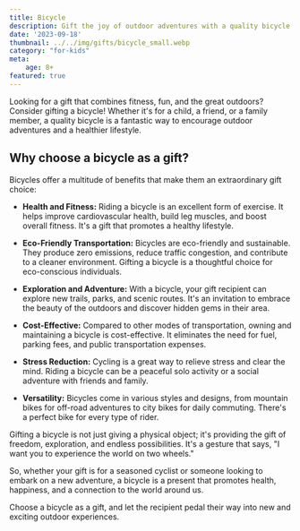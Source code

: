 ```yaml
---
title: Bicycle
description: Gift the joy of outdoor adventures with a quality bicycle.
date: '2023-09-18'
thumbnail: ../../img/gifts/bicycle_small.webp
category: "for-kids"
meta:
    age: 8+
featured: true
---
```

Looking for a gift that combines fitness, fun, and the great outdoors? Consider gifting a bicycle! Whether it's for a child, a friend, or a family member, a quality bicycle is a fantastic way to encourage outdoor adventures and a healthier lifestyle.

## Why choose a bicycle as a gift?

Bicycles offer a multitude of benefits that make them an extraordinary gift choice:

- **Health and Fitness:** Riding a bicycle is an excellent form of exercise. It helps improve cardiovascular health, build leg muscles, and boost overall fitness. It's a gift that promotes a healthy lifestyle.

- **Eco-Friendly Transportation:** Bicycles are eco-friendly and sustainable. They produce zero emissions, reduce traffic congestion, and contribute to a cleaner environment. Gifting a bicycle is a thoughtful choice for eco-conscious individuals.

- **Exploration and Adventure:** With a bicycle, your gift recipient can explore new trails, parks, and scenic routes. It's an invitation to embrace the beauty of the outdoors and discover hidden gems in their area.

- **Cost-Effective:** Compared to other modes of transportation, owning and maintaining a bicycle is cost-effective. It eliminates the need for fuel, parking fees, and public transportation expenses.

- **Stress Reduction:** Cycling is a great way to relieve stress and clear the mind. Riding a bicycle can be a peaceful solo activity or a social adventure with friends and family.

- **Versatility:** Bicycles come in various styles and designs, from mountain bikes for off-road adventures to city bikes for daily commuting. There's a perfect bike for every type of rider.

Gifting a bicycle is not just giving a physical object; it's providing the gift of freedom, exploration, and endless possibilities. It's a gesture that says, "I want you to experience the world on two wheels."

So, whether your gift is for a seasoned cyclist or someone looking to embark on a new adventure, a bicycle is a present that promotes health, happiness, and a connection to the world around us.

Choose a bicycle as a gift, and let the recipient pedal their way into new and exciting outdoor experiences.
